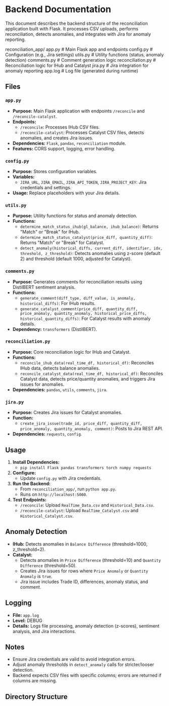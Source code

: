 # Backend Documentation

This document describes the backend structure of the reconciliation application built with Flask. It processes CSV uploads, performs reconciliation, detects anomalies, and integrates with Jira for anomaly reporting.

reconciliation_app/
app.py             # Main Flask app and endpoints
config.py          # Configuration (e.g., Jira settings)
utils.py           # Utility functions (status, anomaly detection)
comments.py        # Comment generation logic
reconciliation.py  # Reconciliation logic for IHub and Catalyst
jira.py            # Jira integration for anomaly reporting
app.log            # Log file (generated during runtime)


## Files

### `app.py`
- **Purpose:** Main Flask application with endpoints `/reconcile` and `/reconcile-catalyst`.
- **Endpoints:**
  - `/reconcile`: Processes IHub CSV files.
  - `/reconcile-catalyst`: Processes Catalyst CSV files, detects anomalies, and creates Jira issues.
- **Dependencies:** `Flask`, `pandas`, `reconciliation` module.
- **Features:** CORS support, logging, error handling.

### `config.py`
- **Purpose:** Stores configuration variables.
- **Variables:**
  - `JIRA_URL`, `JIRA_EMAIL`, `JIRA_API_TOKEN`, `JIRA_PROJECT_KEY`: Jira credentials and settings.
- **Usage:** Replace placeholders with your Jira details.

### `utils.py`
- **Purpose:** Utility functions for status and anomaly detection.
- **Functions:**
  - `determine_match_status_ihub(gl_balance, ihub_balance)`: Returns "Match" or "Break" for IHub.
  - `determine_match_status_catalyst(price_diff, quantity_diff)`: Returns "Match" or "Break" for Catalyst.
  - `detect_anomaly(historical_diffs, current_diff, identifier, idx, threshold, z_threshold)`: Detects anomalies using z-score (default 2) and threshold (default 1000, adjusted for Catalyst).

### `comments.py`
- **Purpose:** Generates comments for reconciliation results using DistilBERT sentiment analysis.
- **Functions:**
  - `generate_comment(diff_type, diff_value, is_anomaly, historical_diffs)`: For IHub results.
  - `generate_catalyst_comment(price_diff, quantity_diff, price_anomaly, quantity_anomaly, historical_price_diffs, historical_quantity_diffs)`: For Catalyst results with anomaly details.
- **Dependency:** `transformers` (DistilBERT).

### `reconciliation.py`
- **Purpose:** Core reconciliation logic for IHub and Catalyst.
- **Functions:**
  - `reconcile_ihub_data(real_time_df, historical_df)`: Reconciles IHub data, detects balance anomalies.
  - `reconcile_catalyst_data(real_time_df, historical_df)`: Reconciles Catalyst data, detects price/quantity anomalies, and triggers Jira issues for anomalies.
- **Dependencies:** `pandas`, `utils`, `comments`, `jira`.

### `jira.py`
- **Purpose:** Creates Jira issues for Catalyst anomalies.
- **Function:**
  - `create_jira_issue(trade_id, price_diff, quantity_diff, price_anomaly, quantity_anomaly, comment)`: Posts to Jira REST API.
- **Dependencies:** `requests`, `config`.

## Usage
1. **Install Dependencies:**
   - `pip install Flask pandas transformers torch numpy requests`
2. **Configure:**
   - Update `config.py` with Jira credentials.
3. **Run the Backend:**
   - From `reconciliation_app/`, run `python app.py`.
   - Runs on `http://localhost:5000`.
4. **Test Endpoints:**
   - `/reconcile`: Upload `RealTime_Data.csv` and `Historical_Data.csv`.
   - `/reconcile-catalyst`: Upload `RealTime_Catalyst.csv` and `Historical_Catalyst.csv`.

## Anomaly Detection
- **IHub:** Detects anomalies in `Balance Difference` (threshold=1000, z_threshold=2).
- **Catalyst:**
  - Detects anomalies in `Price Difference` (threshold=10) and `Quantity Difference` (threshold=50).
  - Creates Jira issues for rows where `Price Anomaly` or `Quantity Anomaly` is `true`.
  - Jira issue includes Trade ID, differences, anomaly status, and comment.

## Logging
- **File:** `app.log`
- **Level:** DEBUG
- **Details:** Logs file processing, anomaly detection (z-scores), sentiment analysis, and Jira interactions.

## Notes
- Ensure Jira credentials are valid to avoid integration errors.
- Adjust anomaly thresholds in `detect_anomaly` calls for stricter/looser detection.
- Backend expects CSV files with specific columns; errors are returned if columns are missing.

## Directory Structure